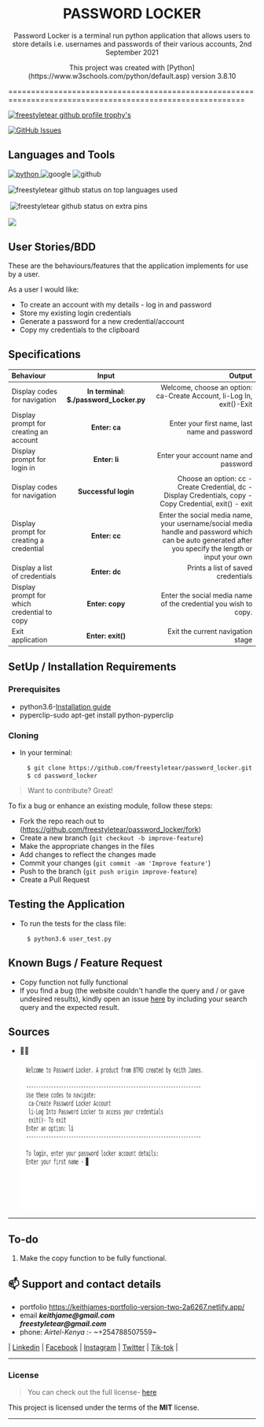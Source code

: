 
<h1 align=center >PASSWORD LOCKER</h1>

<p align=center >Password Locker is a terminal run python application that allows users to store details i.e. usernames and passwords of their various accounts, 2nd September 2021</p>

<p align="center"> This project was created with [Python](https://www.w3schools.com/python/default.asp) version 3.8.10 </p>

==========================================================================================================
<p align="left"> <a href="https://github.com/ryo-ma/github-profile-trophy"><img src="https://github-profile-trophy.vercel.app/?username=freestyletear" alt="freestyletear github profile trophy's" /></a> </p>

[![GitHub Issues](https://img.shields.io/github/issues/freestyletear/password_locker)](https://freestyletear.github.io/password_locker/issues)

## Languages and Tools

<p align="left"> <a href="https://www.w3schools.com/python/default.asp" target="_blank"> <img src="https://www.python.org/static/opengraph-icon-200x200.png" alt="python" width="100" height="70"/> </a> <img src="https://cdn-images-1.medium.com/max/1200/1*Zkhl4Zz43z2_iR_ADlP-rg.png" alt="google" width="70" height="70"/> <img src="https://github.githubassets.com/images/modules/open_graph/github-octocat.png" alt="github" width="100" height="70"/>  </p> 

<p><img align="center" src="https://github-readme-stats.vercel.app/api/top-langs?username=freestyletear&show_icons=true&locale=en&layout=compact&theme=cobalt" alt="freestyletear github status on top languages used" /></p>

<p>&nbsp;<img align="center" src="https://github-readme-stats.vercel.app/api?username=freestyletear&show_icons=true&locale=en&theme=cobalt" alt="freestyletear github status on extra pins" /></p>

<p><img align="center" src="https://github-readme-streak-stats.herokuapp.com/?user=freestyletear&show_icons=true&theme=cobalt" /></p>


## User Stories/BDD
These are the behaviours/features that the application implements for use by a user.

As a user I would like:
* To create an account with my details - log in and password
* Store my existing login credentials
* Generate a password for a new credential/account
* Copy my credentials to the clipboard

## Specifications
| Behaviour | Input | Output |
| :---------------- | :---------------: | ------------------: |
| Display codes for navigation | **In terminal: $./password_Locker.py** | Welcome, choose an option: ca-Create Account, li-Log In, exit()-Exit |
| Display prompt for creating an account | **Enter: ca** | Enter your first name, last name and password |
| Display prompt for login in | **Enter: li** | Enter your account name and password |
| Display codes for navigation | **Successful login** | Choose an option: cc - Create Credential, dc - Display Credentials, copy - Copy Credential, exit() - exit |
| Display prompt for creating a credential | **Enter: cc** | Enter the social media name, your username/social media handle and password which can be auto generated after you specify the length or input your own |
| Display a list of credentials | **Enter: dc** | Prints a list of saved credentials |
| Display prompt for which credential to copy | **Enter: copy** | Enter the social media name of the credential you wish to copy. |
| Exit application | **Enter: exit()** | Exit the current navigation stage |

## SetUp / Installation Requirements
### Prerequisites
* python3.6-[Installation guide](https://realpython.com/installing-python/)
* pyperclip-sudo apt-get install python-pyperclip

### Cloning
* In your terminal:

        $ git clone https://github.com/freestyletear/password_locker.git
        $ cd password_locker

>Want to contribute? Great!

To fix a bug or enhance an existing module, follow these steps:

- Fork the repo reach out to (https://github.com/freestyletear/password_locker/fork)
- Create a new branch (`git checkout -b improve-feature`)
- Make the appropriate changes in the files
- Add changes to reflect the changes made
- Commit your changes (`git commit -am 'Improve feature'`)
- Push to the branch (`git push origin improve-feature`)
- Create a Pull Request 

## Testing the Application
* To run the tests for the class file:

        $ python3.6 user_test.py

## Known Bugs / Feature Request
* Copy function not fully functional
* If you find a bug (the website couldn't handle the query and / or gave undesired results), kindly open an issue [here](https://github.com/freestyletear/password_locker/issues/new) by including your search query and the expected result.




## Sources

- 👨‍💻<p align="left"> <img width="800" height="300" src="https://raw.githubusercontent.com/freestyletear/password_locker/master/asset/images/taste.png" alt="" /> </p>


---

## To-do
1. Make the copy function to be fully functional.

## 📫 Support and contact details

- portfolio https://keithjames-portfolio-version-two-2a6267.netlify.app/
- email **_keithjame@gmail.com_** <br>  **_freestyletear@gmail.com_**
- phone: _Airtel-Kenya_ :- ~+254788507559~

| [Linkedin](https://www.linkedin.com/in/keith-james-34a3041ba/) |
[Facebook](https://web.facebook.com/keithjamesmerchantmagnifico/) |
[Instagram](https://www.instagram.com/freestyletear/) |
[Twitter](https://twitter.com/KeithJa90059609) |
[Tik-tok](https://www.tiktok.com/@keithjames_themerchant?lang=en) |

---
### License
>You can check out the full license- [here][link-1]

This project is licensed under the terms of the **MIT** license.


[link-1]: https://raw.githubusercontent.com/freestyletear/password_locker/master/LICENSE

---
